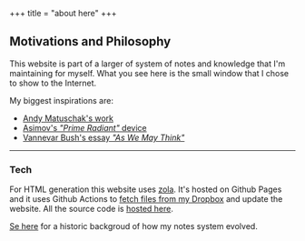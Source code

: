 +++
title = "about here"
+++

## Motivations and Philosophy

This website is part of a larger of system of notes and knowledge that I'm
maintaining for myself. What you see here is the small window that I chose to
show to the Internet.


My biggest inspirations are:

- [Andy Matuschak's work](https://andymatuschak.org/)
- [Asimov's _"Prime Radiant"_ device](https://en.wikipedia.org/wiki/Psychohistory_(fictional)#The_Prime_Radiant)
- [Vannevar Bush's essay _"As We May Think"_ ](https://www.theatlantic.com/magazine/archive/1945/07/as-we-may-think/303881/)



---

### Tech

For HTML generation this website uses [zola](https://github.com/getzola/zola).
It's hosted on Github Pages and it uses Github Actions to [fetch files from my
Dropbox](https://github.com/gbrls/action-dropbox-download) and update the
website. All the source code is [hosted
here](https://github.com/gbrls/gbrls.github.io).



[Se here](/blog/current-organizational-structure/) for a historic backgroud of
how my notes system evolved.
